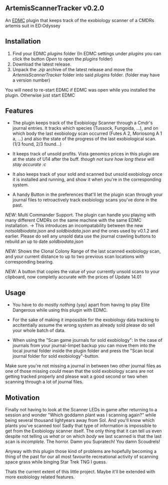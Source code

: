 ## ArtemisScannerTracker v0.2.0
 An [EDMC](https://github.com/EDCD/EDMarketConnector) plugin that keeps track of the exobiology scanner of a CMDRs artemis suit in ED:Odyssey


## Installation

1. Find your EDMC _plugins_ folder (In EDMC settings under _plugins_ you can click the button _Open_ to open the _plugins_ folder)
2. Download the latest release.
3. Unpack the _.zip_ archive of the latest release and move the _ArtemisScannerTracker_ folder into said _plugins_ folder. (folder may have a version number)

You will need to re-start EDMC if EDMC was open while you installed the plugin. Otherwise just start EDMC


## Features

- The plugin keeps track of the Exobiology Scanner through a Cmdr's journal entries.
It tracks which species (Tussock, Fungoida, ...), and on which body the last exobiology scan occurred (Futes A 2, Moriosong A 1 a, ...) and also the state of the progress of the last exobiological scan. (1/3 found, 2/3 found...)

- It keeps track of unsold profits. Vista genomics prices in this plugin are at the state of U14 after the buff. _though not sure how long these will stay accurate :c_
 
- It also keeps track of your sold and scanned but unsold exobiology once it is installed and running, and show it when you're in the corresponding system.

- A handy Button in the preferences that'll let the plugin scan through your journal files to retroactively track exobiology scans you've done in the past.

*NEW*: Multi Commander Support. The plugin can handle you playing with many different CMDRs on the same machine with the same EDMC installation.
-> This introduces an incompatability between the new _notsoldbiodata.json_ and _soldbiodata.json_ and the ones used by v0.1.2 and earlier. Please do sell any unsold data use the journal crawling buttons to rebuild an up to date _soldbiodata.json_

*NEW*: Shows the Clonal Colony Range of the last scanned exobiology scan, and your current distance to up to two previous scan locations with corresponding bearing.

*NEW*: A button that copies the value of your currently unsold scans to your clipboard, now completly accurate with the prices of Update 14.01


## Usage

- You have to do mostly _nothing_ (yay) apart from having to play Elite Dangerous while using this plugin with EDMC.

- For the sake of making it impossible for the exobiology data tracking to accitentially assume the wrong system as already sold please do sell your whole batch of data.

- When using the "Scan game journals for sold exobiology":
In the case of journals from your journal-limpet backup you can move them into the local journal folder inside the plugin folder
and press the "Scan local journal folder for sold exobiology"-button.

Make sure you're not missing a journal in between two other journal files as one of those missing _could_ mean that the sold exobiology scans are not getting tracked properly and please wait a good second or two when scanning through a lot of journal files.


## Motivation

Finally not having to look at the Scanner LEDs in game after returning to a session and wonder "Which goddamn plant was I scanning again?"
while being several thousand lightyears away from Sol. And you'll know which plants you've scanned too!
Sadly that type of information is impossible to get from the Exobiology scanner itself. 
The only thing that it can tell us even despite not telling us _what_ or on which _body_ we last scanned is that the last scan is _incomplete_. The horror. Damn you Supratech! You damn Scoudrels!

Anyway with this plugin those kind of problems are hopefully becoming a thing of the past for our all most favourite recreational activity of scanning space grass while binging Star Trek TNG I guess.

Thats the current extent of this little project. Maybe it'll be extended with more exobiology related features.
